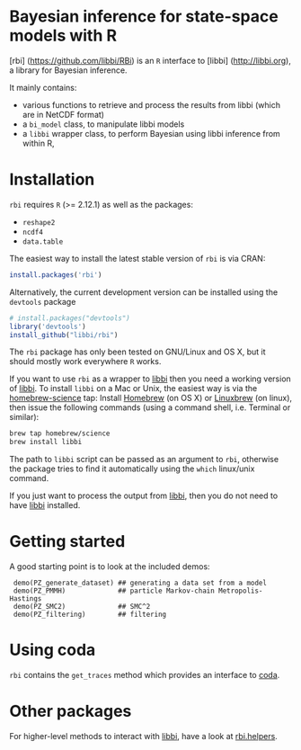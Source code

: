 Bayesian inference for state-space models with R
=============

[rbi] (https://github.com/libbi/RBi) is an `R` interface to [libbi] (http://libbi.org), a library for Bayesian inference.

It mainly contains:
- various functions to retrieve and process the results from libbi (which are in NetCDF format)
- a `bi_model` class, to manipulate libbi models
- a `libbi` wrapper class, to perform Bayesian using libbi inference from within R,

Installation
==============

`rbi` requires `R` (>= 2.12.1) as well as the packages:
- `reshape2`
- `ncdf4`
- `data.table`

The easiest way to install the latest stable version of `rbi` is via CRAN:

```r
install.packages('rbi')
```

Alternatively, the current development version can be installed using the `devtools` package

```r
# install.packages("devtools")
library('devtools')
install_github("libbi/rbi")
```

The `rbi` package has only been tested on GNU/Linux and OS X, but it should mostly work everywhere `R` works.

If you want to use `rbi` as a wrapper to [libbi](https://github.com/libbi/LibBi) then you need a working version of [libbi](https://github.com/libbi/LibBi). To install `libbi` on a Mac or Unix, the easiest way is via the [homebrew-science](http://brew.sh/homebrew-science/) tap: Install [Homebrew](http://brew.sh) (on OS X) or [Linuxbrew](http://linuxbrew.sh) (on linux), then issue the following commands (using a command shell, i.e. Terminal or similar):

```sh
brew tap homebrew/science
brew install libbi
``` 

The path to `libbi` script can be passed as an argument to `rbi`, otherwise the package tries to find it automatically using the `which` linux/unix command.

If you just want to process the output from [libbi](https://github.com/libbi/LibBi), then you do not need to have [libbi](https://github.com/libbi/LibBi) installed.

Getting started
==============

A good starting point is to look at the included demos:

```{r}
 demo(PZ_generate_dataset) ## generating a data set from a model
 demo(PZ_PMMH)             ## particle Markov-chain Metropolis-Hastings
 demo(PZ_SMC2)             ## SMC^2
 demo(PZ_filtering)        ## filtering
```

Using coda
==========

`rbi` contains the `get_traces` method which provides an interface to [coda](https://cran.r-project.org/package=coda).

Other packages
==============

For higher-level methods to interact with [libbi](https://github.com/libbi/LibBi), have a look at [rbi.helpers](https://github.com/sbfnk/rbi.helpers).
